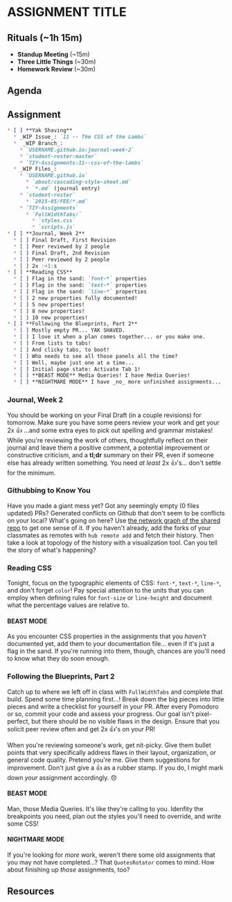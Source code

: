 # ASSIGNMENT TITLE

## Rituals (~1h 15m)

* **Standup Meeting** (~15m)
* **Three Little Things** (~30m)
* **Homework Review** (~30m)

## Agenda

## Assignment

```markdown
* [ ] **Yak Shaving**
  * _WIP Issue_: `11 -- The CSS of the Lambs`
  *  _WIP Branch_:
    * `USERNAME.github.io:journal-week-2`
    * `student-roster:master`
    * `TIY-Assignments:11--css-of-the-lambs`
  * _WIP Files_:
    * `USERNAME.github.io`
      * `about/cascading-style-sheet.md`
      * `*.md` (journal entry)
    * `student-roster`
      * `2015-05/FEE/*.md`
    * `TIY-Assignments`
      * `FullWidthTabs/`
        * `styles.css`
        * `scripts.js`
* [ ] **Journal, Week 2**
  * [ ] Final Draft, First Revision
  * [ ] Peer reviewed by 2 people
  * [ ] Final Draft, 2nd Revision
  * [ ] Peer reviewed by 2 people
  * [ ] 2x :+1:s
* [ ] **Reading CSS**
  * [ ] Flag in the sand: `font-*` properties
  * [ ] Flag in the sand: `text-*` properties
  * [ ] Flag in the sand: `line-*` properties
  * [ ] 2 new properties fully documented!
  * [ ] 5 new properties!
  * [ ] 8 new properties!
  * [ ] 10 new properties!
* [ ] **Following the Blueprints, Part 2**
  * [ ] Mostly empty PR... YAK SHAVED.
  * [ ] I love it when a plan comes together... or you make one.
  * [ ] From lists to tabs!
  * [ ] And clicky tabs, to boot!
  * [ ] Who needs to see all those panels all the time?
  * [ ] Well, maybe just one at a time...
  * [ ] Initial page state: Activate Tab 1!
  * [ ] **BEAST MODE** Media Queries! I have Media Queries!
  * [ ] **NIGHTMARE MODE** I have _no_ more unfinished assignments...
```

### Journal, Week 2

You should be working on your Final Draft (in a couple revisions) for tomorrow. Make sure you have some peers review your work and get your 2x :+1: ...and some extra eyes to pick out spelling and grammar mistakes! While you're reviewing the work of others, thoughtfully reflect on their journal and leave them a positive comment, a potential improvement or constructive criticism, and a **tl;dr** summary on their PR, even if someone else has already written something. You need _at least_ 2x :+1:'s... don't settle for the minimum.

### Githubbing to Know You

Have you made a giant mess yet? Got any seemingly empty (0 files updated) PRs? Generated conflicts on Github that don't seem to be conflicts on your local? What's going on here? Use [the network graph of the shared repo](https://github.com/TheIronYard--Orlando/student-roster/network) to get one sense of it. If you haven't already, add the forks of your classmates as remotes with `hub remote add` and fetch their history. Then take a look at topology of the history with a visualization tool. Can you tell the story of what's happening?

### Reading CSS

Tonight, focus on the typographic elements of CSS: `font-*`, `text-*`, `line-*`, and don't forget `color`! Pay special attention to the units that you can employ when defining rules for `font-size` or `line-height` and document what the percentage values are relative to.

#### BEAST MODE

As you encounter CSS properties in the assignments that you _haven't_ documented yet, add them to your documentation file... even if it's just a flag in the sand. If you're running into them, though, chances are you'll need to know what they do soon enough.

### Following the Blueprints, Part 2

Catch up to where we left off in class with `FullWidthTabs` and complete that build. Spend some time planning first...! Break down the big pieces into little pieces and write a checklist for yourself in your PR. After every Pomodoro or so, commit your code and assess your progress. Our goal isn't pixel-perfect, but there should be no visible flaws in the design. Ensure that you solicit peer review often and get 2x :+1:'s on your PR!

When you're reviewing someone's work, get nit-picky. Give them bullet points that very specifically address flaws in their layout, organization, or general code quality. Pretend you're me. Give them suggestions for improvement. Don't just give a :+1: as a rubber stamp. If you do, I might mark down _your_ assignment accordingly. :disappointed:

#### BEAST MODE

Man, those Media Queries. It's like they're calling to you. Idenfity the breakpoints you need, plan out the styles you'll need to override, and write some CSS!

#### NIGHTMARE MODE

If you're looking for _more_ work, weren't there some old assignments that you may not have completed...? That `QuotesRotator` comes to mind. How about finishing up _those_ assignments, too?

## Resources

